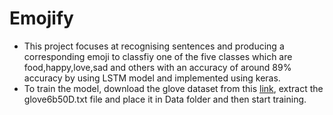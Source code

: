 # Emojify
<ul>
  <li>This project focuses at recognising  sentences and producing a corresponding emoji to classfiy
one of the five classes which are food,happy,love,sad and others with an accuracy of around 89%
accuracy by using LSTM model and implemented using keras.
</li>
<li>To train the model, download the glove dataset from this <a href="https://www.kaggle.com/watts2/glove6b50dtxt"target="_blank">link</a>, extract the glove6b50D.txt file and place it in Data folder and then start training.
</ul>


